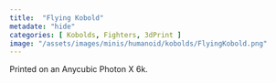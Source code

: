 ```yaml
---
title:  "Flying Kobold"
metadate: "hide"
categories: [ Kobolds, Fighters, 3dPrint ]
image: "/assets/images/minis/humanoid/kobolds/FlyingKobold.png"
---
```

Printed on an Anycubic Photon X 6k.